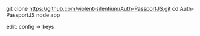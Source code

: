 
git clone https://github.com/violent-silentium/Auth-PassportJS.git
cd Auth-PassportJS
node app

edit: config -> keys 
